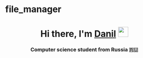 # file_manager
<h1 align="center">Hi there, I'm <a href="https://t.me/DanyaFalaleev" target="_blank">Danil</a> 
<img src="https://github.com/blackcater/blackcater/raw/main/images/Hi.gif" height="32"/></h1>
<h3 align="center">Computer science student from Russia 🇷🇺</h3>
